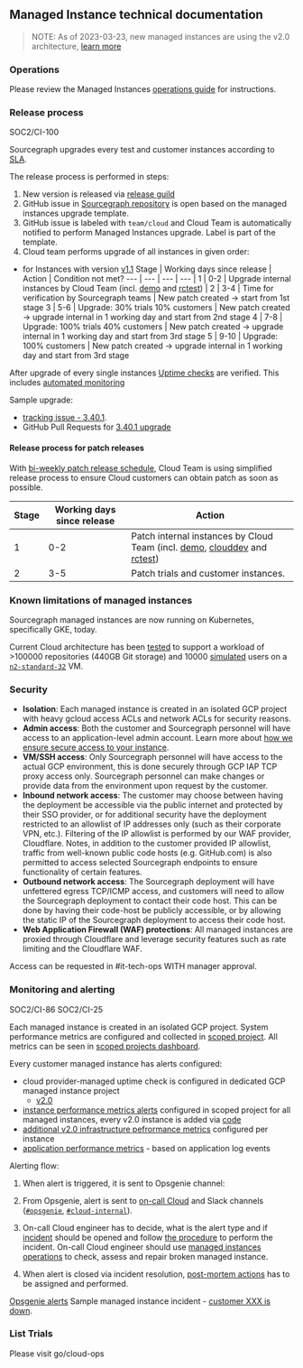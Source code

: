## Managed Instance technical documentation

> NOTE: As of 2023-03-23, new managed instances are using the v2.0 architecture, [learn more](./v2.0/index.md)

### Operations

Please review the Managed Instances [operations guide](./v2.0/index.md) for instructions.

### Release process

<span class="badge badge-note">SOC2/CI-100</span>

Sourcegraph upgrades every test and customer instances according to [SLA](#slas-for-managed-instances).

The release process is performed in steps:

1. New version is released via [release guild](../../engineering/guilds/release_guild.md)
2. GitHub issue in [Sourcegraph repository](https://github.com/sourcegraph/sourcegraph) is open based on the managed instances upgrade template.
3. GitHub issue is labeled with `team/cloud` and Cloud Team is automatically notified to perform Managed Instances upgrade. Label is part of the template.
4. Cloud team performs upgrade of all instances in given order:

- for Instances with version [v1.1](./v1.1/mi1-1_upgrade_process.md)
  Stage | Working days since release | Action | Condition not met?
  --- | --- | --- | --- |
  1 | 0-2 | Upgrade internal instances by Cloud Team (incl. [demo](https://demo.sourcegraph.com/) and [rctest](https://rctest.sourcegraph.com/)) |
  2 | 3-4 | Time for verification by Sourcegraph teams | New patch created -> start from 1st stage
  3 | 5-6 | Upgrade: 30% trials 10% customers | New patch created -> upgrade internal in 1 working day and start from 2nd stage
  4 | 7-8 | Upgrade: 100% trials 40% customers | New patch created -> upgrade internal in 1 working day and start from 3rd stage
  5 | 9-10 | Upgrade: 100% customers | New patch created -> upgrade internal in 1 working day and start from 3rd stage

After upgrade of every single instances [Uptime checks](./v1.1/mi1-1_upgrade_process.md#confirm-instance-health) are verified. This includes [automated monitoring](#monitoring-and-alerting)

Sample upgrade:

- [tracking issue - 3.40.1](https://github.com/sourcegraph/sourcegraph/issues/36219).
- GitHub Pull Requests for [3.40.1 upgrade](https://github.com/sourcegraph/deploy-sourcegraph-managed/pulls?q=is%3Apr+is%3Aclosed++upgrade+v3.40.1)

#### Release process for patch releases

With [bi-weekly patch release schedule](../../engineering/dev/process/releases/index.md#patch-schedule), Cloud Team is using simplified release process to ensure Cloud customers can obtain patch as soon as possible.

| Stage | Working days since release | Action                                                                                                                                                                            |
| ----- | -------------------------- | --------------------------------------------------------------------------------------------------------------------------------------------------------------------------------- |
| 1     | 0-2                        | Patch internal instances by Cloud Team (incl. [demo](https://demo.sourcegraph.com/), [clouddev](https://clouddev.sourcegraph.com/) and [rctest](https://rctest.sourcegraph.com/)) |
| 2     | 3-5                        | Patch trials and customer instances.                                                                                                                                              |

### Known limitations of managed instances

Sourcegraph managed instances are now running on Kubernetes, specifically GKE, today.

Current Cloud architecture has been [tested](./scalability_testing.md) to support a workload of >100000 repositories (440GB Git storage) and 10000 [simulated](https://github.com/sourcegraph/k6) users on a [`n2-standard-32`](https://cloud.google.com/compute/docs/general-purpose-machines#n2-standard) VM.

### Security

- **Isolation**: Each managed instance is created in an isolated GCP project with heavy gcloud access ACLs and network ACLs for security reasons.
- **Admin access**: Both the customer and Sourcegraph personnel will have access to an application-level admin account. Learn more about [how we ensure secure access to your instance](./oidc_site_admin.md).
- **VM/SSH access**: Only Sourcegraph personnel will have access to the actual GCP environment, this is done securely through GCP IAP TCP proxy access only. Sourcegraph personnel can make changes or provide data from the environment upon request by the customer.
- **Inbound network access**: The customer may choose between having the deployment be accessible via the public internet and protected by their SSO provider, or for additional security have the deployment restricted to an allowlist of IP addresses only (such as their corporate VPN, etc.). Filtering of the IP allowlist is performed by our WAF provider, Cloudflare. Notes, in addition to the customer provided IP allowlist, traffic from well-known public code hosts (e.g. GitHub.com) is also permitted to access selected Sourcegraph endpoints to ensure functionality of certain features.
- **Outbound network access**: The Sourcegraph deployment will have unfettered egress TCP/ICMP access, and customers will need to allow the
  Sourcegraph deployment to contact their code host. This can be done by having their code-host be publicly accessible, or by allowing the static IP of the Sourcegraph deployment to access their code host.
- **Web Application Firewall (WAF) protections**: All managed instances are proxied through Cloudflare and leverage security features such as rate limiting and the Cloudflare WAF.

Access can be requested in #it-tech-ops WITH manager approval.

### Monitoring and alerting

<span class="badge badge-note">SOC2/CI-86</span>
<span class="badge badge-note">SOC2/CI-25</span>

Each managed instance is created in an isolated GCP project.
System performance metrics are configured and collected in [scoped project](https://github.com/sourcegraph/deploy-sourcegraph-managed/tree/main/monitoring).
All metrics can be seen in [scoped projects dashboard](https://console.cloud.google.com/monitoring/dashboards/builder/5b5a0be8-d90b-42d8-9271-46366d8af285?project=sourcegraph-managed-monitoring).

Every customer managed instance has alerts configured:

- cloud provider-managed uptime check is configured in dedicated GCP managed instance project
  - [v2.0](https://github.com/sourcegraph/controller/blob/0091a3b6fdad81297580499f26764befb7b72d21/internal/resource/monitoring/monitoring.go#L76-L114)
- [instance performance metrics alerts](https://sourcegraph.sourcegraph.com/github.com/sourcegraph/deploy-sourcegraph-managed/-/blob/monitoring/alerting.tf) configured in scoped project for all managed instances, every v2.0 instance is added via [code](https://sourcegraph.sourcegraph.com/github.com/sourcegraph/controller/-/blob/internal/resource/monitoring/monitoring.go?L727)
- [additional v2.0 infrastructure pefrormance metrics](https://sourcegraph.sourcegraph.com/github.com/sourcegraph/controller/-/blob/internal/resource/monitoring/monitoring.go?L218) configured per instance
- [application performance metrics](https://sourcegraph.sourcegraph.com/github.com/sourcegraph/controller/-/blob/internal/resource/monitoring/monitoring.go?L513) - based on application log events

Alerting flow:

1. When alert is triggered, it is sent to Opsgenie channel:

2. From Opsgenie, alert is sent to [on-call Cloud](../index.md#on-call) and Slack channels ([`#opsgenie`](https://sourcegraph.slack.com/archives/C0J618TTM), [`#cloud-internal`](https://sourcegraph.slack.com/archives/C03LCPCT3SP)).

3. On-call Cloud engineer has to decide, what is the alert type and if [incident](../../engineering/dev/process/incidents/index.md) should be opened and follow [the procedure](../../engineering/dev/process/incidents/#process) to perform the incident. On-call Cloud engineer should use [managed instances operations](./operations.md) to check, assess and repair broken managed instance.

4. When alert is closed via incident resolution, [post-mortem actions](../../engineering/dev/process/incidents/#post-mortem) has to be assigned and performed.

[Opsgenie alerts](https://sourcegraph.app.opsgenie.com/alert)
Sample managed instance incident - [customer XXX is down](https://app.incident.io/incidents/102).

### List Trials

Please visit go/cloud-ops
